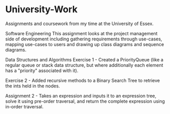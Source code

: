 # University-Work
Assignments and coursework from my time at the University of Essex.



Software Engineering
This assignment looks at the project management side of development including gathering requirements through use-cases, mapping use-cases to users and drawing up class diagrams and sequence diagrams.






Data Structures and Algorithms
Exercise 1 - Created a PriorityQueue (like a regular queue or stack data structure, but where additionally each element has a "priority" associated with it).

Exercise 2 - Added recursive methods to a Binary Search Tree to retrieve the ints held in the nodes.

Assignment 2 - Takes an expression and inputs it to an expression tree, solve it using pre-order traversal, and return the complete expression using in-order traversal.
